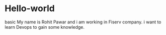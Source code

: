 # Hello-world
basic 
My name is Rohit Pawar and i am working in Fiserv company.
i want to learn Devops to gain some knowledge.
